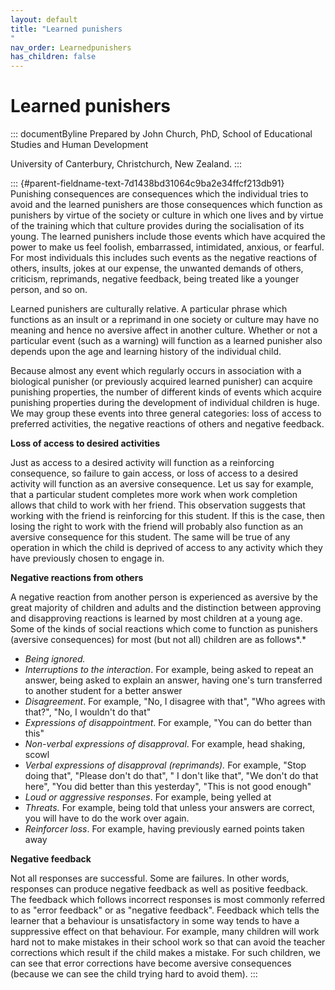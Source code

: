 ```yaml
---
layout: default
title: "Learned punishers 
"
nav_order: Learnedpunishers
has_children: false
---
```

# Learned punishers 


::: documentByline
Prepared by John Church, PhD, School of Educational Studies and Human
Development

University of Canterbury, Christchurch, New Zealand.
:::

::: {#parent-fieldname-text-7d1438bd31064c9ba2e34ffcf213db91}
Punishing consequences are consequences which the individual tries to
avoid and the learned punishers are those consequences which function as
punishers by virtue of the society or culture in which one lives and by
virtue of the training which that culture provides during the
socialisation of its young. The learned punishers include those events
which have acquired the power to make us feel foolish, embarrassed,
intimidated, anxious, or fearful. For most individuals this includes
such events as the negative reactions of others, insults, jokes at our
expense, the unwanted demands of others, criticism, reprimands, negative
feedback, being treated like a younger person, and so on.

Learned punishers are culturally relative. A particular phrase which
functions as an insult or a reprimand in one society or culture may have
no meaning and hence no aversive affect in another culture. Whether or
not a particular event (such as a warning) will function as a learned
punisher also depends upon the age and learning history of the
individual child.

Because almost any event which regularly occurs in association with a
biological punisher (or previously acquired learned punisher) can
acquire punishing properties, the number of different kinds of events
which acquire punishing properties during the development of individual
children is huge. We may group these events into three general
categories: loss of access to preferred activities, the negative
reactions of others and negative feedback.

**Loss of access to desired activities**

Just as access to a desired activity will function as a reinforcing
consequence, so failure to gain access, or loss of access to a desired
activity will function as an aversive consequence. Let us say for
example, that a particular student completes more work when work
completion allows that child to work with her friend. This observation
suggests that working with the friend is reinforcing for this student.
If this is the case, then losing the right to work with the friend will
probably also function as an aversive consequence for this student. The
same will be true of any operation in which the child is deprived of
access to any activity which they have previously chosen to engage in.

**Negative reactions from others**

A negative reaction from another person is experienced as aversive by
the great majority of children and adults and the distinction between
approving and disapproving reactions is learned by most children at a
young age. Some of the kinds of social reactions which come to function
as punishers (aversive consequences) for most (but not all) children are
as follows*.*

-   *Being ignored.*
-   *Interruptions to the interaction*. For example, being asked to
    repeat an answer, being asked to explain an answer, having one\'s
    turn transferred to another student for a better answer
-   *Disagreement*. For example, "No, I disagree with that", "Who agrees
    with that?", "No, I wouldn\'t do that"
-   *Expressions of disappointment*. For example, "You can do better
    than this"
-   *Non-verbal expressions of disapproval*. For example, head shaking,
    scowl
-   *Verbal expressions of disapproval* *(reprimands).* For example,
    "Stop doing that", "Please don\'t do that", " I don\'t like that",
    "We don\'t do that here", "You did better than this yesterday",
    "This is not good enough"
-   *Loud or aggressive responses*. For example, being yelled at
-   *Threats.* For example, being told that unless your answers are
    correct, you will have to do the work over again.
-   *Reinforcer loss*. For example, having previously earned points
    taken away

**Negative feedback**

Not all responses are successful. Some are failures. In other words,
responses can produce negative feedback as well as positive feedback.
The feedback which follows incorrect responses is most commonly referred
to as "error feedback" or as "negative feedback". Feedback which tells
the learner that a behaviour is unsatisfactory in some way tends to have
a suppressive effect on that behaviour. For example, many children will
work hard not to make mistakes in their school work so that can avoid
the teacher corrections which result if the child makes a mistake. For
such children, we can see that error corrections have become aversive
consequences (because we can see the child trying hard to avoid them).
:::
